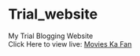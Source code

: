 # Trial_website
My Trial Blogging Website <br>
Click Here to view live: <a href="https://siddiscrazy.github.io/Trial_website/">Movies Ka Fan</a>
